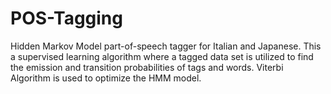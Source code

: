 # POS-Tagging
Hidden Markov Model part-of-speech tagger for Italian and Japanese.
This a supervised learning algorithm where a tagged data set is utilized to find the emission and transition probabilities of tags and words.
Viterbi Algorithm is used to optimize the HMM model.

